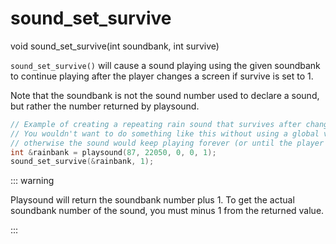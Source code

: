 # sound_set_survive

<Prototype>void sound_set_survive(int soundbank, int survive)</Prototype>

`sound_set_survive()` will cause a sound playing using the given soundbank to continue playing after the player changes a screen if survive is set to 1.

Note that the soundbank is not the sound number used to declare a sound, but rather the number returned by playsound.

```c
// Example of creating a repeating rain sound that survives after changing screens
// You wouldn't want to do something like this without using a global variable,
// otherwise the sound would keep playing forever (or until the player loads a game)
int &rainbank = playsound(87, 22050, 0, 0, 1);
sound_set_survive(&rainbank, 1);
```

::: warning
<VersionInfo freedink="109.6">

Playsound will return the soundbank number plus 1. To get the actual soundbank number of the sound, you must minus 1 from the returned value.

</VersionInfo>
:::
